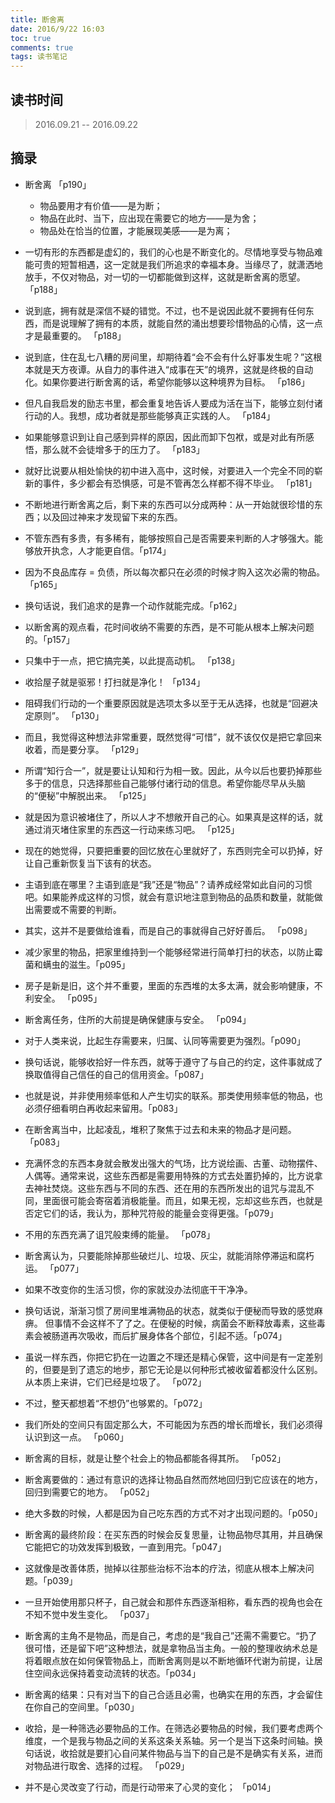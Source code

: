 ```yaml
---
title: 断舍离
date: 2016/9/22 16:03
toc: true
comments: true
tags: 读书笔记
---
```


## 读书时间
> 2016.09.21 -- 2016.09.22

## 摘录
* 断舍离 「p190」
  * 物品要用才有价值——是为断；
  * 物品在此时、当下，应出现在需要它的地方——是为舍；
  * 物品处在恰当的位置，才能展现美感——是为离；

* 一切有形的东西都是虚幻的，我们的心也是不断变化的。尽情地享受与物品难能可贵的短暂相遇，这一定就是我们所追求的幸福本身。当缘尽了，就潇洒地放手，不仅对物品，对一切的一切都能做到这样，这就是断舍离的愿望。 「p188」

* 说到底，拥有就是深信不疑的错觉。不过，也不是说因此就不要拥有任何东西，而是说理解了拥有的本质，就能自然的涌出想要珍惜物品的心情，这一点才是最重要的。 「p188」

* 说到底，住在乱七八糟的房间里，却期待着“会不会有什么好事发生呢？”这根本就是天方夜谭。从自力的事件进入“成事在天”的境界，这就是终极的自动化。如果你要进行断舍离的话，希望你能够以这种境界为目标。 「p186」

* 但凡自我启发的励志书里，都会重复地告诉人要成为活在当下，能够立刻付诸行动的人。我想，成功者就是那些能够真正实践的人。 「p184」

* 如果能够意识到让自己感到异样的原因，因此而卸下包袱，或是对此有所感悟，那么就不会徒增多于的压力了。 「p183」

* 就好比说要从相处愉快的初中进入高中，这时候，对要进入一个完全不同的崭新的事件，多少都会有恐惧感，可是不管再怎么样都不得不毕业。 「p181」

* 不断地进行断舍离之后，剩下来的东西可以分成两种：从一开始就很珍惜的东西；以及回过神来才发现留下来的东西。

* 不管东西有多贵，有多稀有，能够按照自己是否需要来判断的人才够强大。能够放开执念，人才能更自信。「p174」

* 因为不良品库存 = 负债，所以每次都只在必须的时候才购入这次必需的物品。 「p165」

* 换句话说，我们追求的是靠一个动作就能完成。「p162」

* 以断舍离的观点看，花时间收纳不需要的东西，是不可能从根本上解决问题的。「p157」

* 只集中于一点，把它搞完美，以此提高动机。 「p138」

* 收拾屋子就是驱邪！打扫就是净化！ 「p134」

* 阻碍我们行动的一个重要原因就是选项太多以至于无从选择，也就是“回避决定原则”。 「p130」

* 而且，我觉得这种想法非常重要，既然觉得“可惜”，就不该仅仅是把它拿回来收着，而是要分享。 「p129」

* 所谓“知行合一”，就是要让认知和行为相一致。因此，从今以后也要扔掉那些多于的信息，只选择那些自己能够付诸行动的信息。希望你能尽早从头脑的“便秘”中解脱出来。 「p125」

* 就是因为意识被堵住了，所以人才不想敞开自己的心。如果真是这样的话，就通过消灭堵住家里的东西这一行动来练习吧。 「p125」

* 现在的她觉得，只要把重要的回忆放在心里就好了，东西则完全可以扔掉，好让自己重新恢复当下该有的状态。

* 主语到底在哪里？主语到底是“我”还是“物品”？请养成经常如此自问的习惯吧。如果能养成这样的习惯，就会有意识地注意到物品的品质和数量，就能做出需要或不需要的判断。

* 其实，这并不是要做给谁看，而是自己的事就得自己好好善后。 「p098」

* 减少家里的物品，把家里维持到一个能够经常进行简单打扫的状态，以防止霉菌和螨虫的滋生。「p095」

* 房子是新是旧，这个并不重要，里面的东西堆的太多太满，就会影响健康，不利安全。 「p095」

* 断舍离任务，住所的大前提是确保健康与安全。 「p094」

* 对于人类来说，比起生存需要来，归属、认同等需要更为强烈。「p090」

* 换句话说，能够收拾好一件东西，就等于遵守了与自己的约定，这件事就成了换取值得自己信任的自己的信用资金。「p087」

* 也就是说，并非使用频率低和人产生切实的联系。那类使用频率低的物品，也必须仔细看明白再收起来留用。「p083」

* 在断舍离当中，比起凌乱，堆积了聚焦于过去和未来的物品才是问题。「p083」

* 充满怀念的东西本身就会散发出强大的气场，比方说绘画、古董、动物摆件、人偶等。通常来说，这些东西都是需要用特殊的方式去处置扔掉的，比方说拿去神社焚烧。这些东西与不同的东西、还在用的东西所发出的诅咒与混乱不同，里面很可能会寄宿着消极能量。而且，如果无视，忘却这些东西，也就是否定它们的话，我认为，那种咒符般的能量会变得更强。「p079」

* 不用的东西充满了诅咒般束缚的能量。 「p078」

* 断舍离认为，只要能除掉那些破烂儿、垃圾、灰尘，就能消除停滞运和腐朽运。 「p077」

* 如果不改变你的生活习惯，你的家就没办法彻底干干净净。

* 换句话说，渐渐习惯了房间里堆满物品的状态，就类似于便秘而导致的感觉麻痹。 但事情不会这样不了了之。在便秘的时候，病菌会不断释放毒素，这些毒素会被肠道再次吸收，而后扩展身体各个部位，引起不适。「p074」

* 虽说一样东西，你把它扔在一边置之不理还是精心保管，这中间是有一定差别的，但要是到了遗忘的地步，那它无论是以何种形式被收留着都没什么区别。从本质上来讲，它们已经是垃圾了。 「p072」

* 不过，整天都想着“不想仍”也够累的。「p072」

* 我们所处的空间只有固定那么大，不可能因为东西的增长而增长，我们必须得认识到这一点。 「p060」

* 断舍离的目标，就是让整个社会上的物品都能各得其所。 「p052」

* 断舍离要做的：通过有意识的选择让物品自然而然地回归到它应该在的地方，回归到需要它的地方。 「p052」

* 绝大多数的时候，人都是因为自己吃东西的方式不对才出现问题的。「p050」

* 断舍离的最终阶段：在买东西的时候会反复思量，让物品物尽其用，并且确保它能把它的功效发挥到极致，一直到用完。「p047」

* 这就像是改善体质，抛掉以往那些治标不治本的疗法，彻底从根本上解决问题。「p039」

* 一旦开始使用那只杯子，自己就会和那件东西逐渐相称，看东西的视角也会在不知不觉中发生变化。 「p037」

* 断舍离的主角不是物品，而是自己，考虑的是“我自己”还需不需要它。“扔了很可惜，还是留下吧”这种想法，就是拿物品当主角。一般的整理收纳术总是将着眼点放在如何保管物品上，而断舍离则是以不断地循环代谢为前提，让居住空间永远保持着变动流转的状态。「p034」

* 断舍离的结果：只有对当下的自己合适且必需，也确实在用的东西，才会留住在你自己的空间里。「p030」

* 收拾，是一种筛选必要物品的工作。在筛选必要物品的时候，我们要考虑两个维度，一个是我与物品之间的关系这条关系轴。另一个是当下这条时间轴。换句话说，收拾就是要扪心自问某件物品与当下的自己是不是确实有关系，进而对物品进行取舍、选择的过程。 「p029」

* 并不是心灵改变了行动，而是行动带来了心灵的变化； 「p014」
